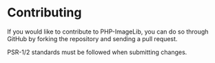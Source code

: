 # Contributing
If you would like to contribute to PHP-ImageLib, you can do so through GitHub by forking the repository and sending a pull
request.

PSR-1/2 standards must be followed when submitting changes.
